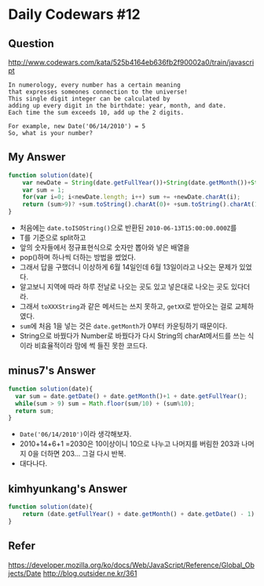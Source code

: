 # Daily Codewars #12
## Question
http://www.codewars.com/kata/525b4164eb636fb2f90002a0/train/javascript
```
In numerology, every number has a certain meaning
that expresses someones connection to the universe!
This single digit integer can be calculated by
adding up every digit in the birthdate: year, month, and date.
Each time the sum exceeds 10, add up the 2 digits.

For example, new Date('06/14/2010') = 5
So, what is your number?
```

## My Answer
```javascript
function solution(date){
    var newDate = String(date.getFullYear())+String(date.getMonth())+String(date.getDate());
    var sum = 1;
    for(var i=0; i<newDate.length; i++) sum += +newDate.charAt(i);
    return (sum>9)? +sum.toString().charAt(0)+ +sum.toString().charAt(1) : sum;
}
```
- 처음에는 `date.toISOString()`으로 반환된 `2010-06-13T15:00:00.000Z`를
- T를 기준으로 split하고
- 앞의 숫자들에서 정규표현식으로 숫자만 뽑아와 넣은 배열을
- pop()하며 하나씩 더하는 방법을 썼었다.
- 그래서 답을 구했더니 이상하게 6월 14일인데 6월 13일이라고 나오는 문제가 있었다.
- 알고보니 지역에 따라 하루 전날로 나오는 곳도 있고 넣은대로 나오는 곳도 있다더라.
- 그래서 `toXXXString`과 같은 메서드는 쓰지 못하고, `getXX`로 받아오는 걸로 교체하였다.
- `sum`에 처음 1을 넣는 것은 `date.getMonth`가 0부터 카운팅하기 때문이다.
- String으로 바꿨다가 Number로 바꿨다가 다시 String의 charAt메서드를 쓰는 식이라 비효율적이라 맘에 썩 들진 못한 코드다.

## minus7's Answer
```javascript
function solution(date){
  var sum = date.getDate() + date.getMonth()+1 + date.getFullYear();
  while(sum > 9) sum = Math.floor(sum/10) + (sum%10);
  return sum;
}
```
- `Date('06/14/2010')`이라 생각해보자.
- 2010+14+6+1 =2030은 10이상이니 10으로 나누고 나머지를 버림한 203과 나머지 0을 더하면 203... 그걸 다시 반복.
- 대다나다.

## kimhyunkang's Answer
```javascript
function solution(date){
    return (date.getFullYear() + date.getMonth() + date.getDate() - 1) % 9 + 2;
}
```

## Refer
https://developer.mozilla.org/ko/docs/Web/JavaScript/Reference/Global_Objects/Date
http://blog.outsider.ne.kr/361
